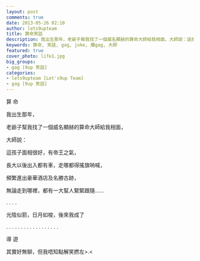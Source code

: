 ```yaml
---
layout: post
comments: true
date: 2013-05-26 02:10
author: lets9upteam
title: 算命笑話
description: 我出生那年，老爺子幫我找了一個威名顯赫的算命大師給我相面，大師說：這孩子面相很好，有帝王之氣，長大以後出入都有車，走哪都得搖旗呐喊
keywords: 算命, 笑話, gag, joke, 爛gag, 大師
featured: true
cover_photo: life1.jpg
big_groups: 
- gag [9up 笑話]
categories: 
- lets9upteam [Let's9up Team]
- gag [9up 笑話]
---
```

算 命

我出生那年，

老爺子幫我找了一個威名顯赫的算命大師給我相面，

大師說：

這孩子面相很好，有帝王之氣，

長大以後出入都有車，走哪都得搖旗呐喊，

頻繁進出豪華酒店及名勝古跡，

無論走到哪裡，都有一大幫人緊緊跟隨......

<!-- more --> 
.
.
.
.

光陰似箭，日月如梭，後來我成了

.
.
.
.
.
.
.
.
.
.
.
.
.
.
.
.
.
.

導 遊

其實好無聊，但我唔知點解笑撚左>.<